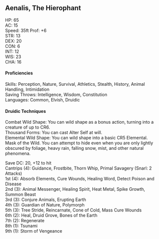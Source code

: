 ## Aenalis, The Hierophant 

HP: 65 \
AC: 15 \
Speed: 35ft
Prof: +6 \
STR: 13 \
DEX: 20 \
CON: 6 \
INT: 12 \
WIS: 23 \
CHA: 16

#### Proficiencies
Skills: Perception, Nature, Survival, Athletics, Stealth, History, Animal Handling, Intimidation \
Saving Throws: Intelligence, Wisdom, Constitution \
Languages: Common, Elvish, Druidic 

#### Druidic Techniques
Combat Wild Shape: You can wild shape as a bonus action, turning into a creature of up to CR6. \
Thousand Forms: You can cast Alter Self at will. \
Elemental Wild Shape: You can wild shape into a basic CR5 Elemental. \
Mask of the Wild. You can attempt to hide even when you are only lightly obscured by foliage, heavy rain, falling snow, mist, and other natural phenomena. 

Save DC: 20, +12 to hit \
Cantrips (4): Guidance, Frostbite, Thorn Whip, Primal Savagery (Snarl: 2 Attacks) \
1st (4): Absorb Elements, Cure Wounds, Healing Word, Detect Poison and Disease \
2nd (3): Animal Messenger, Healing Spirit, Heat Metal, Spike Growth, Summon Beast \
3rd (3): Conjure Animals, Erupting Earth \
4th (3): Guardian of Nature, Polymorph \
5th (3): Tree Stride, Reincarnate, Cone of Cold, Mass Cure Wounds \
6th (2): Heal, Druid Grove, Bones of the Earth \
7th (2): Regenerate \
8th (1): Tsunami \
9th (1): Storm of Vengeance
